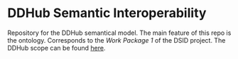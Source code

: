 # DDHub Semantic Interoperability
Repository for the DDHub semantical model. The main feature of this repo is the ontology. 
Corresponds to the *Work Package 1* of the DSID project. 
The DDHub scope can be found [here](docs/DDHub_semantic_model.md).
